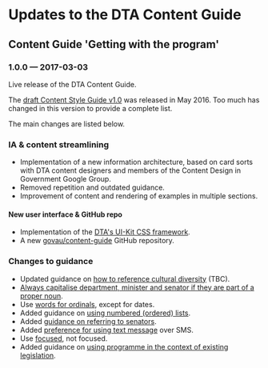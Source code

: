 # Updates to the DTA Content Guide

## Content Guide 'Getting with the program'

### 1.0.0 &#8212; 2017-03-03

Live release of the DTA Content Guide.

The [draft Content Style Guide v1.0](https://github.com/AusDTO/gov-au-content-guide) was released in May 2016. Too much has changed in this version to provide a complete list.

The main changes are listed below.

### IA & content streamlining

- Implementation of a new information architecture, based on card sorts with DTA content designers and members of the Content Design in Government Google Group.
- Removed repetition and outdated guidance.
- Improvement of content and rendering of examples in multiple sections.

#### New user interface & GitHub repo

- Implementation of the [DTA's UI-Kit CSS framework](https://github.com/AusDTO/gov-au-ui-kit).
- A new [govau/content-guide](https://github.com/govau/content-guide) GitHub repository</a>.

### Changes to guidance

- Updated guidance on [how to reference cultural diversity](/accessibility-inclusivity/) (TBC).
- [Always capitalise department, minister and senator if they are part of a proper noun](/punctuation-grammar/index.html#capitalisation).
- Use [words for ordinals](/numbers-measurements/#numbers), except for dates.
- Added guidance on [using numbered (ordered) lists](/content-structure/#bullet-point-lists).
- Added [guidance on referring to senators](/terms-phrases/#ministers-senators-mps).
- Added [preference for using text message](/terms-phrases/#digital-terms) over SMS.
- Use [focused](/terms-phrases/#preferred-spellings), not focused.
- Added guidance on [using programme in the context of existing legislation](/terms-phrases/#preferred-spellings).
